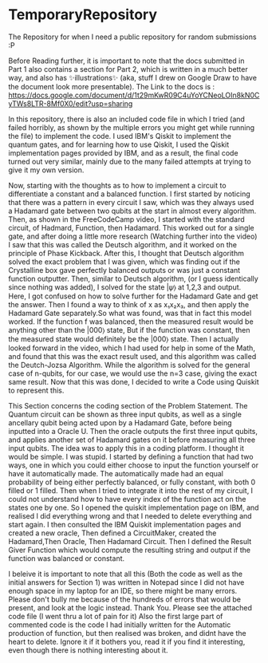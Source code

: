 # TemporaryRepository
The Repository for when I need a public repository for random submissions :P


Before Reading further, it is important to note that the docs submitted in Part 1 also contains a section for Part 2, which is written in a much better way, and also has ✨illustrations✨ (aka, stuff I drew on Google Draw to have the document look more presentable). The Link to the docs is : https://docs.google.com/document/d/1t29mKwR09C4uYoYCNeoLOIn8kN0CyTWs8LTR-8Mf0X0/edit?usp=sharing

In this repository, there is also an included code file in which I tried (and failed horribly, as shown by the multiple errors you might get while running the file) to implement the code. I used IBM's Qiskit to implement the quantum gates, and for learning how to use Qiskit, I used the Qiskit implementation pages provided by IBM, and as a result, the final code turned out very similar, mainly due to the many failed attempts at trying to give it my own version.



Now, starting with the thoughts as to how to implement a circuit to differentiate a constant and a balanced function.
  I first started by noticing that there was a pattern in every circuit I saw, which was they always used a Hadamard gate between two qubits at the start in almost every algorithm. Then, as shown in the FreeCodeCamp video, I started with the standard circuit, of Hadmard, Function, then Hadamard. This worked out for a single gate, and after doing a little more research (Watching further into the video) I saw that this was called the Deutsch algorithm, and it worked on the principle of Phase Kickback.
  After this, I thought that Deutsch algorithm solved the exact problem that I was given, which was finding out if the Crystalline box gave perfectly balanced outputs or was just a constant function outputter. Then, similar to Deutsch algorithm, (or I guess identically since nothing was added), I solved for the state |𝜓⟩ at 1,2,3 and output.
    Here, I got confused on how to solve further for the Hadamard Gate and get the answer. Then I found a way to think of x as x₁x₂x₃, and then apply the Hadamard Gate separately.So what was found, was that in fact this model worked. If the function f was balanced, then the measured result would be anything other than the |000⟩ state, But if the function was constant, then the measured state would definitely be the |000⟩ state. Then I actually looked forward in the video, which I had used for help in some of the Math, and found that this was the exact result used, and this algorithm was called the Deutch-Jozsa Algorithm.
  While the algorithm is solved for the general case of n-qubits, for our case, we would use the n=3 case, giving the exact same result. Now that this was done, I decided to write a Code using Quiskit to represent this.



  This Section concerns the coding section of the Problem Statement. The Quantum circuit can be shown as three input qubits, as well as a single ancellary qubit being acted upon by a Hadamard Gate, before being inputted into a Oracle U. Then the oracle outputs the first three input qubits, and applies another set of Hadamard gates on it before measuring all three input qubits. 
  The idea was to apply this in a coding platform. I thought it would be simple. I was stupid. I started by defining a function that had two ways, one in which you could either choose to input the function yourself or have it automatically made. The automatically made had an equal probability of being either perfectly balanced, or fully constant, with both 0 filled or 1 filled. Then when I tried to integrate it into the rest of my circuit, I could not understand how to have every index of the function act on the states one by one. So I opened the quiskit implementation page on IBM, and realised I did everything wrong and that I needed to delete everything and start again.
  I then consulted the IBM Quiskit implementation pages and created a new oracle, Then defined a CircuitMaker, created the Hadamard,Then Oracle, Then Hadamard Circuit. Then I defined the Result Giver Function which would compute the resulting string and output if the function was balanced or constant.

  I beleive it is important to note that all this (Both the code as well as the initial answers for Section 1) was written in Notepad since I did not have enough space in my laptop for an IDE, so there might be many errors. Please don't bully me because of the hundreds of errors that would be present, and look at the logic instead.
   Thank You.
   Please see the attached code file (I went thru a lot of pain for it) Also the first large part of commented code is the code I had initially written for the Automatic production of function, but then realised was broken, and didnt have the heart to delete. Ignore it if it bothers you, read it if you find it interesting, even though there is nothing interesting about it.
